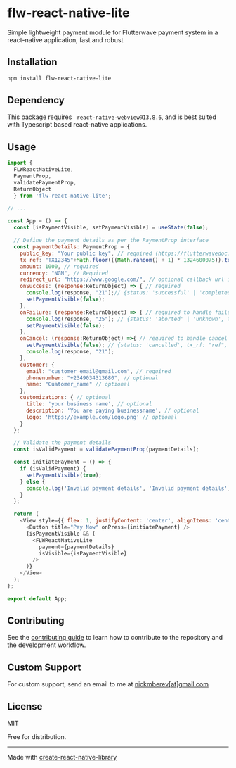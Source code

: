 # flw-react-native-lite

Simple lightweight payment module for Flutterwave payment system in a react-native application, fast and robust

## Installation

```sh
npm install flw-react-native-lite
```

## Dependency

This package requires ` react-native-webview@13.8.6`, and is best suited with Typescript based react-native applications.

## Usage

```js
import {
  FLWReactNativeLite,
  PaymentProp,
  validatePaymentProp,
  ReturnObject
  } from 'flw-react-native-lite';

// ...

const App = () => {
  const [isPaymentVisible, setPaymentVisible] = useState(false);

  // Define the payment details as per the PaymentProp interface
  const paymentDetails: PaymentProp = {
    public_key: "Your public key", // required (https://flutterwavedoc.readme.io/v2.0/docs/api-keys)
    tx_ref: "TX12345"+Math.floor(((Math.random() + 1) * 1324600075)).toString(), //  required
    amount: 1000, // required
    currency: "NGN", // Required
    redirect_url: "https://www.google.com/", // optional callback url in case you need one
    onSuccess: (response:ReturnObject) => { // required
      console.log(response, "21");// {status: 'successful' | 'completed', tx_rf: "ref", transaction_id: '12345'}
      setPaymentVisible(false);
    },
    onFailure: (response:ReturnObject) => { // required to handle failures
      console.log(response, "25"); // {status: 'aborted' | 'unknown', tx_rf: "ref", transaction_id: ''}
      setPaymentVisible(false);
    },
    onCancel: (response:ReturnObject) =>{ // required to handle cancel event
      setPaymentVisible(false); // {status: 'cancelled', tx_rf: "ref", transaction_id: ''}
      console.log(response, "21");
    },
    customer: {
      email: "customer_email@gmail.com", // required
      phonenumber: "+2349034313680", // optional
      name: "Cuatomer_name" // optional
    },
    customizations: { // optional
      title: 'your business name', // optional
      description: 'You are paying businessname', // optional
      logo: 'https://example.com/logo.png' // optional
    }
  };

  // Validate the payment details
  const isValidPayment = validatePaymentProp(paymentDetails);

  const initiatePayment = () => {
    if (isValidPayment) {
      setPaymentVisible(true);
    } else {
      console.log('Invalid payment details', 'Invalid payment details');
    }
  };

  return (
    <View style={{ flex: 1, justifyContent: 'center', alignItems: 'center' }}>
      <Button title="Pay Now" onPress={initiatePayment} />
      {isPaymentVisible && (
        <FLWReactNativeLite
          payment={paymentDetails}
          isVisible={isPaymentVisible}
        />
      )}
    </View>
  );
};

export default App;
```

## Contributing

See the [contributing guide](CONTRIBUTING.md) to learn how to contribute to the repository and the development workflow.

## Custom Support

For custom support, send an email to me at [nickmberev[at]gmail.com](mailto:nickmberev@gmail.com)

## License

MIT

Free for distribution.

---

Made with [create-react-native-library](https://github.com/callstack/react-native-builder-bob)
